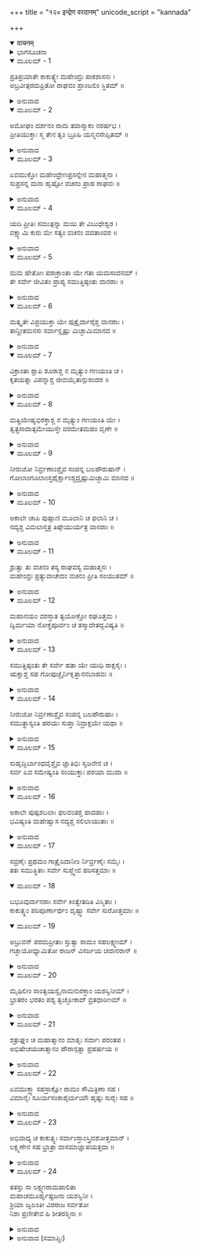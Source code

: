 +++
title = "१२० इन्द्रेण वरदानम्"
unicode_script = "kannada"

+++
<details open><summary>वाचनम्</summary>

<div class="audioEmbed"  caption="श्रीराम-हरिसीताराममूर्ति-घनपाठिभ्यां वचनम्" src="https://archive.org/download/Ramayana-recitation-Sriram-harisItArAmamUrti-Ghanapaati-v2/Kanda_6/Kanda_6_YK-120-Indra_s_boon_to_Rama_0.mp3"></div>
</details>



<details><summary>ಭಾಗಸೂಚನಾ</summary>

ಶ್ರೀರಾಮನ ಕೋರಿಕೆಯಂತೆ ಇಂದ್ರನು ಸತ್ತುಹೋದ ವಾನರರನ್ನು ಬದುಕಿಸಿದುದು, ದೇವತೆಗಳ ಪ್ರಯಾಣ ಮತ್ತು ವಾನರ ಸೈನ್ಯದ ವಿಶ್ರಾಂತಿ
</details>

<details open><summary>ಮೂಲಮ್ - 1</summary>

ಪ್ರತಿಪ್ರಯಾತೇ ಕಾಕುತ್ಸ್ಥೇ ಮಹೇಂದ್ರಃ ಪಾಕಶಾಸನಃ ।  
ಅಬ್ರವೀತ್ಪರಮಪ್ರಿತೋ ರಾಘವಂ ಪ್ರಾಂಜಲಿಂ ಸ್ಥಿತಮ್ ॥
</details>

<details><summary>ಅನುವಾದ</summary>

ಮಹಾರಾಜಾ ದಶರಥನು ಮರಳಿ ಹೋದಾಗ ಪಾಕ ಶಾಸನ ಇಂದ್ರನು ಅತ್ಯಂತ ಸುಪ್ರೀತನಾಗಿ ಕೈಮುಗಿದು ನಿಂತಿದ್ದ ಶ್ರೀರಘುನಾಥನಲ್ಲಿ ಇಂತೆಂದನು.॥1॥
</details>

<details open><summary>ಮೂಲಮ್ - 2</summary>

ಅಮೋಘಂ ದರ್ಶನಂ ರಾಮ ತವಾಸ್ಮಾಕಂ ನರರ್ಷಭ ।  
ಪ್ರೀತಿಯುಕ್ತಾಃ ಸ್ಮ ತೇನ ತ್ವಂ ಬ್ರೂಹಿ ಯನ್ಮನಸೇಪ್ಸಿತಮ್ ॥
</details>

<details><summary>ಅನುವಾದ</summary>

ನರಶ್ರೇಷ್ಠ ಶ್ರೀರಾಮಾ! ನಿಮಗೆ ನಮ್ಮ ದರ್ಶನವಾದುದು ವ್ಯರ್ಥವಾಗಬಾರದು. ನಾನು ನಿನ್ನ ಮೇಲೆ ಬಹಳ ಪ್ರಸನ್ನ ನಾಗಿದ್ದೇವೆ. ಅದಕ್ಕಾಗಿ ನಿನ್ನ ಮನಸ್ಸಿನಲ್ಲಿರುವ ಇಚ್ಛೆಯನ್ನು ನನ್ನಲ್ಲಿ ಕೇಳು.॥2॥
</details>

<details open><summary>ಮೂಲಮ್ - 3</summary>

ಏವಮುಕ್ತೋ ಮಹೇಂದ್ರೇಣಪ್ರಸನ್ನೇನ ಮಹಾತ್ಮನಾ ।  
ಸುಪ್ರಸನ್ನ ಮನಾ ಹೃಷ್ಟೋ ವಚನಂ ಪ್ರಾಹ ರಾಘವಃ ॥
</details>

<details><summary>ಅನುವಾದ</summary>

ಮಹಾತ್ಮಾ ಇಂದ್ರನು ಪರಮ ಪ್ರೀತನಾಗಿ ಹೀಗೆ ಹೇಳಿದಾಗ ಶ್ರೀರಾಮನ ಮನಸ್ಸಿಗೆ ತುಂಬಾ ಸಂತೋಷವಾಯಿತು. ಅವನು ಹರ್ಷಗೊಂಡು ಹೇಳಿದನು.॥3॥
</details>

<details open><summary>ಮೂಲಮ್ - 4</summary>

ಯದಿ ಪ್ರೀತಿಃ ಸಮುತ್ಪನ್ನಾ ಮಯಿ ತೇ ವಿಬುಧೇಶ್ವರ ।  
ವಕ್ಷ್ಯಾಮಿ ಕುರು ಮೇ ಸತ್ಯಂ ವಚನಂ ವದತಾಂವರ ॥
</details>

<details><summary>ಅನುವಾದ</summary>

ವಾಗ್ಮಿಗಳಲ್ಲಿ ಶ್ರೇಷ್ಠ ದೇವೇಶ್ವರನೇ! ನೀನು ನನ್ನ ಮೇಲೆ ಪ್ರಸನ್ನನಾಗಿದ್ದರೆ ನನ್ನ ಒಂದು ಪ್ರಾರ್ಥನೆ ಇದೆ. ನೀನು ನನ್ನ ಪ್ರಾರ್ಥನೆಯನ್ನು ಸಲಗೊಳಿಸು.॥4॥
</details>

<details open><summary>ಮೂಲಮ್ - 5</summary>

ಮಮ ಹೇತೋಃ ಪರಾಕ್ರಾಂತಾ ಯೇ ಗತಾ ಯಮಸಾದನಮ್ ।  
ತೇ ಸರ್ವೇ ಜೀವಿತಂ ಪ್ರಾಪ್ಯ ಸಮುತ್ತಿಷ್ಠಂತು ವಾನರಾಃ ॥
</details>

<details><summary>ಅನುವಾದ</summary>

ನನಗಾಗಿ ಯುದ್ಧದಲ್ಲಿ ಪರಾಕ್ರಮ ತೋರಿ ಯಮಲೋಕಕ್ಕೆ ಹೋದ ಎಲ್ಲ ವಾನರರು ಜೀವಂತರಾಗಿ ಎದ್ದು ನಿಲ್ಲಲಿ.॥5॥
</details>

<details open><summary>ಮೂಲಮ್ - 6</summary>

ಮತ್ಕೃತೇ ವಿಪ್ರಯುಕ್ತಾ ಯೇ ಪುತ್ರೈರ್ದಾರೈಶ್ಚ ವಾನರಾಃ ।  
ತಾನ್ಪ್ರೀತಮನಸಃ ಸರ್ವಾನ್ದೃಷ್ಟು ಮಿಚ್ಛಾಮಿಮಾನದ ॥
</details>

<details><summary>ಅನುವಾದ</summary>

ಮಾನದ! ಯಾವ ವಾನರರು ನನಗಾಗಿ ತಮ್ಮ ಪತ್ನೀ-ಪುತ್ರರಿಂದ ಅಗಲಿರುವರೋ, ಅವರೆಲ್ಲರನ್ನು ಪ್ರಸನ್ನಚಿತ್ತರಾಗಿ ನೋಡಲು ನಾನು ಬಯಸುತ್ತಿರುವೆನು.॥6॥
</details>

<details open><summary>ಮೂಲಮ್ - 7</summary>

ವಿಕ್ರಾಂತಾ ಶ್ಚಾಪಿ ಶೂರಾಶ್ಚ ನ ಮೃತ್ಯುಂ ಗಣಯಂತಿ ಚ ।  
ಕೃತಯತ್ನಾ ವಿಪನ್ನಾಶ್ಚ ಜೀವಯೈತಾನ್ಪುರಂದರ ॥
</details>

<details><summary>ಅನುವಾದ</summary>

ಪುರಂದರ! ಅವರು ಪರಾಕ್ರಮಿ ಮತ್ತು ಶೂರವೀರರಾಗಿದ್ದರು ಮತ್ತು ಮೃತ್ಯುವನ್ನು ಪರಿಗಣಿಸುತ್ತಿರಲಿಲ್ಲ. ಅವರು ನನಗಾಗಿ ಬಹಳ ಪ್ರಯತ್ನ ಮಾಡಿರುವರು ಹಾಗೂ ಕೊನೆಗೆ ಕಾಲ ವಶರಾದರು. ನೀನು ಅವರೆಲ್ಲರನ್ನು ಬದುಕಿಸು.॥7॥
</details>

<details open><summary>ಮೂಲಮ್ - 8</summary>

ಮತ್ಪ್ರಿಯೇಷ್ವಭಿರಕ್ತಾಶ್ಚ ನ ಮೃತ್ಯುಂ ಗಣಯಂತಿ ಯೇ ।  
ತ್ವತ್ಪ್ರಸಾದಾತ್ಸಮೇಯುಸ್ತೇ ವರಮೇತಮಹಂ ವೃಣೇ ॥
</details>

<details><summary>ಅನುವಾದ</summary>

ನನ್ನ ಪ್ರಿಯವನ್ನು ಮಾಡಲು ತೊಡಗಿದ್ದು, ಮೃತ್ಯುವನ್ನು ಎಣಿಸದೆ ಇರುವ ವಾನರರೆಲ್ಲರೂ ನಿನ್ನ ಕೃಪೆಯಿಂದ ಪುನಃ ನನ್ನೊಂದಿಗೆ ಸೇರಿಕೊಳ್ಳಲಿ; ಈ ವರವನ್ನು ನಾನು ಬಯಸುತ್ತಿದ್ದೇನೆ.॥8॥
</details>

<details open><summary>ಮೂಲಮ್ - 9</summary>

ನೀರುಜೋ ನಿರ್ವ್ರಣಾಂಶ್ಚೈವ ಸಂಪನ್ನ ಬಲಪೌರುಷಾನ್ ।  
ಗೋಲಾಂಗೂಲಾಂಸ್ತಥೈರ್ಕ್ಷಾಂಶ್ಚದ್ರೃಷ್ಟುಮಿಚ್ಛಾಮಿ ಮಾನದ ॥
</details>

<details><summary>ಅನುವಾದ</summary>

ಮಾನದ ದೇವರಾಜನೇ! ಈ ವಾನರ, ಗೋಲಾಂಗುಲ, ಕರಡಿ ಇವರನ್ನು ನಿರೋಗಿ, ವ್ರಣಹೀನ, ಬಲಪೌರುಷಗಳಿಂದ ಸಂಪನ್ನರಾಗಿ ನೋಡಲು ನಾನು ಬಯಸುತ್ತಿರುವೆನು.॥9॥
</details>

<details open><summary>ಮೂಲಮ್ - 10</summary>

ಅಕಾಲೇ ಚಾಪಿ ಪುಷ್ಪಾಣಿ ಮೂಲಾನಿ ಚ ಫಲಾನಿ ಚ ।  
ನದ್ಯಶ್ಚ ವಿಮಲಾಸ್ತತ್ರ ತಿಷ್ಠೇಯುರ್ಯತ್ರ ವಾನರಾಃ ॥
</details>

<details><summary>ಅನುವಾದ</summary>

ಈ ವಾನರರು ಇರುವಲ್ಲಿ ಅಕಾಲದಲ್ಲಿಯೂ ಫಲ-ಮೂಲ-ಪುಷ್ಪಗಳಿಂದ ಸಮೃದ್ಧವಾಗಲಿ ಹಾಗೂ ನಿರ್ಮಲ ನೀರುಳ್ಳ ನದಿಗಳು ಹರಿಯುತ್ತಿರಲಿ.॥10॥
</details>

<details open><summary>ಮೂಲಮ್ - 11</summary>

ಶ್ರುತ್ವಾ ತು ವಚನಂ ತಸ್ಯ ರಾಘವಸ್ಯ ಮಹಾತ್ಮನಃ ।  
ಮಹೇಂದ್ರಃ ಪ್ರತ್ಯುವಾಚೇದಂ ವಚನಂ ಪ್ರೀತಿ ಸಂಯುತಮ್ ॥
</details>

<details><summary>ಅನುವಾದ</summary>

ಮಹಾತ್ಮಾ ರಾಘವನ ಈ ಮಾತನ್ನು ಕೇಳಿ ಮಹೇಂದ್ರನು ಸಂತೋಷದಿಂದ ಉತ್ತರಿಸಿದನು.॥11॥
</details>

<details open><summary>ಮೂಲಮ್ - 12</summary>

ಮಹಾನಯಂ ವರಸ್ತಾತ ತ್ವಯೋಕ್ತೋ ರಘೂತ್ತಮ ।  
ದ್ವಿರ್ಮಯಾ ನೋಕ್ತಪೂರ್ವಂ ಚ ತಸ್ಮಾದೇತದ್ಭವಿಷ್ಯತಿ ॥
</details>

<details><summary>ಅನುವಾದ</summary>

ಅಯ್ಯಾ ರಘುವಂಶ ವಿಭೂಷಣ! ನೀನು ದೊಡ್ಡ ವರವನ್ನೇ ಕೇಳಿರುವೆ; ಆದರೆ ನಾನು ಎಂದೂ ಎರಡಾಡಲಿಲ್ಲ; ಆದ್ದರಿಂದ ಈ ವರವನ್ನು ಅವಶ್ಯವಾಗಿ ಸಫಲಗೊಳಿಸುವನು.॥12॥
</details>

<details open><summary>ಮೂಲಮ್ - 13</summary>

ಸಮುತ್ತಿಷ್ಠಂತು ತೇ ಸರ್ವೇ ಹತಾ ಯೇ ಯುಧಿ ರಾಕ್ಷಸೈಃ ।  
ಋಕ್ಷಾಶ್ಚ ಸಹ ಗೋಪುಚ್ಛೈರ್ನಿಕೃತ್ತಾನನಬಾಹವಃ ॥
</details>

<details><summary>ಅನುವಾದ</summary>

ಯುದ್ಧದಲ್ಲಿ ಹತರಾದ ಮತ್ತು ರಾಕ್ಷಸರು ಮಸ್ತಕ, ಭುಜಗಳನ್ನು ಕತ್ತರಿಸಿ ಹಾಕಿದ ಎಲ್ಲ ವಾನರರು, ಕರಡಿಗಳು, ಗೋಲಾಂಗೂಲರು ಜೀವಂತರಾಗಲಿ.॥13॥
</details>

<details open><summary>ಮೂಲಮ್ - 14</summary>

ನೀರುಜೋ ನಿರ್ವ್ರಣಾಶ್ಚೈವ ಸಂಪನ್ನ ಬಲಪೌರುಷಾಃ ।  
ಸಮುತ್ಥಾಸ್ಯಂತಿ ಹರಯಃ ಸುಪ್ತಾ ನಿದ್ರಾಕ್ಷಯೇ ಯಥಾ ॥
</details>

<details><summary>ಅನುವಾದ</summary>

ನಿದ್ದೆಯಿಂದ ಎದ್ದ ಮನುಷ್ಯರಂತೆ ಆ ಎಲ್ಲ ವಾನರರು ನಿರೋಗಿ, ವ್ರಣಹೀನ, ಬಲ-ಪೌರುಷಗಳಿಂದ ಸಂಪನ್ನರಾಗಿ ಎದ್ದು ಕುಳಿತುಕೊಳ್ಳುವರು.॥14॥
</details>

<details open><summary>ಮೂಲಮ್ - 15</summary>

ಸುಹೃದ್ಭಿರ್ಬಾಂಧವೈಶ್ಚೈವ ಜ್ಞಾತಿಭಿಃ ಸ್ವಜನೇನ ಚ ।  
ಸರ್ವ ಏವ ಸಮೇಷ್ಯಂತಿ ಸಂಯುಕ್ತಾಃ ಪರಯಾ ಮುದಾ ॥
</details>

<details><summary>ಅನುವಾದ</summary>

ಎಲ್ಲರು ಪರಮಾನಂದದಿಂದ ಕೂಡಿಕೊಂಡು, ತಮ್ಮ ಸುಹೃದ, ಬಾಂಧವ, ಜ್ಞಾತಿ ಬಂಧುಗಳು ಹಾಗೂ ಸ್ವಜನರನ್ನು ಕೂಡಿ ಕೊಳ್ಳುವರು.॥15॥
</details>

<details open><summary>ಮೂಲಮ್ - 16</summary>

ಅಕಾಲೇ ಪುಷ್ಪಶಬಲಾಃ ಫಲವಂತಶ್ಚ ಪಾದಪಾಃ ।  
ಭವಿಷ್ಯಂತಿ  ಮಹೇಷ್ವಾಸ  ನದ್ಯಶ್ಚ ಸಲಿಲಾಯುತಾಃ ॥
</details>

<details><summary>ಅನುವಾದ</summary>

ಮಹಾಧನುರ್ಧರ ವೀರ! ಈ ವಾನರರು ಇರುವಲ್ಲಿ ಅಸಮಯದಲ್ಲಿಯೂ ವೃಕ್ಷಗಳು ಫಲ-ಪುಷ್ಪಭರಿತವಾಗಿರುವವು ಮತ್ತು ನದಿಗಳು ನೀರಿನಿಂದ ತುಂಬಿರುವವು.॥16॥
</details>

<details open><summary>ಮೂಲಮ್ - 17</summary>

ಸವ್ರಣೈಃ ಪ್ರಥಮಂ ಗಾತ್ರೈರಿದಾನೀಂ ರ್ನಿರ್ವ್ರಣೈಃ ಸಮೈಃ ।  
ತತಃ ಸಮುತ್ಥಿತಾಃ ಸರ್ವೇ ಸುಪ್ತ್ವೇವ ಹರಿಸತ್ತಮಾಃ ॥
</details>

<details open><summary>ಮೂಲಮ್ - 18</summary>

ಬಭೂವುರ್ವಾನರಾಃ ಸರ್ವೇ ಕಿಂತ್ವೇತದಿತಿ ವಿಸ್ಮಿತಾಃ ।  
ಕಾಕುತ್ಸ್ಥಂ ಪರಿಪೂರ್ಣಾರ್ಥಂ ದೃಷ್ಟ್ವಾ ಸರ್ವೇ ಸುರೋತ್ತಮಾಃ ॥
</details>

<details open><summary>ಮೂಲಮ್ - 19</summary>

ಅಬ್ರುವನ್ ಪರಮಪ್ರೀತಾಃ ಸ್ತುತ್ವಾ ರಾಮಂ ಸಹಲಕ್ಷ್ಮಣಮ್ ।  
ಗಚ್ಛಾಯೋಧ್ಯಾಮಿತೋ ರಾಜನ್ ವಿಸರ್ಜಯ ಚವಾನರಾನ್ ॥
</details>

<details><summary>ಅನುವಾದ</summary>

ಅವರು ಹೀಗೆ ಜೀವಂತಗೊಂಡಿರುವುದನ್ನು ನೋಡಿ ಎಲ್ಲ ವಾನರರು ಆಶ್ಚರ್ಯಚಕಿತರಾಗಿ ಇದೇನಾಯಿತು? ಎಂದು ಹೇಳತೊಡಗಿದರು. ಸಫಲ ಮನೋರಥವಾದ ಶ್ರೀರಾಮಚಂದ್ರನನ್ನು ನೋಡಿ ಸಮಸ್ತ ಶ್ರೇಷ್ಠದೇವತೆಗಳು ಅತ್ಯಂತ ಪ್ರಸನ್ನರಾಗಿ ಲಕ್ಷ್ಮಣಸಹಿತ ಶ್ರೀರಾಮನನ್ನು ಸ್ತುತಿಸುತ್ತಾ ಹೇಳಿದರು- ರಾಜನೇ! ಈಗ ನೀವು ಅಯ್ಯೋಧ್ಯೆಗೆ ತೆರಳಿರಿ ಹಾಗೂ ಸಮಸ್ತವಾನರರನ್ನು ಬೀಳ್ಕೊಡಿರಿ.॥17-19॥
</details>

<details open><summary>ಮೂಲಮ್ - 20</summary>

ಮೈಥಿಲೀಂ ಸಾಂತ್ವಯಸ್ವೈನಾಮನುರಕ್ತಾಂ ಯಶಸ್ವಿನೀಮ್ ।  
ಭ್ರಾತರಂ ಭರತಂ ಪಶ್ಯ ತ್ವಚ್ಛೋಕಾದ್ ವ್ರತಧಾರಿಣಮ್ ॥
</details>

<details><summary>ಅನುವಾದ</summary>

ಈ ಮಿಥಿಲೇಶಕುಮಾರಿ ಯಶಸ್ವಿನಿ ಸೀತೆಯು ನಿಮ್ಮಲ್ಲಿ ಅನುರಾಗವಿಟ್ಟಿರುವಳು. ಆಕೆಯನ್ನು ಸಾಂತ್ವನಪಡಿಸಿರಿ. ತಮ್ಮನಾದ ಭರತನು ನಿಮ್ಮ ಶೋಕದಿಂದ ಪೀಡಿತನಾಗಿ ವ್ರತಸ್ಥನಾಗಿದ್ದಾನೆ; ಆದ್ದರಿಂದ ಅವನನ್ನು ಭೆಟ್ಟಿಯಾಗಿರಿ.॥20॥
</details>

<details open><summary>ಮೂಲಮ್ - 21</summary>

ಶತ್ರುಘ್ನಂ ಚ ಮಹಾತ್ಮಾನಂ ಮಾತೃಃ ಸರ್ವಾಃ ಪರಂತಪ ।  
ಅಭಿಷೇಚಯಚಾತ್ಮಾನಂ ಪೌರಾನ್ಗತ್ವಾ ಪ್ರಹರ್ಷಯ ॥
</details>

<details><summary>ಅನುವಾದ</summary>

ಪರಂತಪ! ಮಹಾತ್ಮಾ ಶತ್ರುಘ್ನ ಹಾಗೂ ಸಮಸ್ತ ತಾಯಂದಿರನ್ನು ನೀವು ಹೋಗಿ ಭೆಟ್ಟಿಯಾಗಿರಿ. ತನ್ನ ಪಟ್ಟಾಭಿಷೇಕ ಮಾಡಿಸಿಕೊಂಡು ಪುರವಾಸಿಗಳನ್ನು ಹರ್ಷಗೊಳಿಸಿರಿ.॥21॥
</details>

<details open><summary>ಮೂಲಮ್ - 22</summary>

ಏವಮುಕ್ತ್ವಾ ಸಹಸ್ರಾಕ್ಷೋ ರಾಮಂ ಸೌಮಿತ್ರಿಣಾ ಸಹ ।  
ವಿಮಾನೈಃ ಸೂರ್ಯಸಂಕಾಶೈರ್ಯಯೌ ಹೃಷ್ಟಃ ಸುರೈಃ ಸಹ ॥
</details>

<details><summary>ಅನುವಾದ</summary>

ಶ್ರೀರಾಮ-ಲಕ್ಷ್ಮಣರಲ್ಲಿ ಹೀಗೆ ಹೇಳಿ ದೇವೇಂದ್ರನು ಎಲ್ಲ ದೇವತೆಗಳೊಂದಿಗೆ ಸೂರ್ಯತುಲ್ಯ ತೇಜಸ್ವೀ ವಿಮಾನಗಳ ಮೂಲಕ ಸಂತೋಷದಿಂದ ತಮ್ಮ ಲೋಕಕ್ಕೆ ತೆರಳಿದರು.॥22॥
</details>

<details open><summary>ಮೂಲಮ್ - 23</summary>

ಅಭಿವಾದ್ಯ ಚ ಕಾಕುತ್ಸ್ಥಃ ಸರ್ವಾಂಸ್ತಾಂಸ್ತ್ರಿದಶೋತ್ತಮಾನ್ ।  
ಲಕ್ಷ್ಮಣೇನ ಸಹ ಭ್ರಾತ್ರಾ ವಾಸಮಾಜ್ಞಾಪಯತ್ತದಾ ॥
</details>

<details><summary>ಅನುವಾದ</summary>

ಆ ಸಮಸ್ತ ದೇವತೆಗಳಿಗೆ ನಮಸ್ಕರಿಸಿ ಲಕ್ಷ್ಮಣ ಸಹಿತ ಶ್ರೀರಾಮನು ಎಲ್ಲರಿಗೆ ವಿಶ್ರಮಿಸುವಂತೆ ಆಜ್ಞಾಪಿಸಿದನು.॥23॥
</details>

<details open><summary>ಮೂಲಮ್ - 24</summary>

ತತಸ್ತು ಸಾ ಲಕ್ಷ್ಮಣರಾಮಪಾಲಿತಾ  
ಮಹಾಚಮೂರ್ಹೃಷ್ಟಜನಾ ಯಶಸ್ವಿನೀ ।  
ಶ್ರಿಯಾ ಜ್ವಲಂತೀ ವಿರರಾಜ ಸರ್ವತೋ  
ನಿಶಾ ಪ್ರಣೀತೇವ ಹಿ ಶೀತರಶ್ಮಿನಾ ॥
</details>

<details><summary>ಅನುವಾದ</summary>

ಶ್ರೀರಾಮ-ಲಕ್ಷ್ಮಣರಿಂದ ಸುರಕ್ಷಿತ ಹಾಗೂ ಹೃಷ್ಟ-ಪುಷ್ಟವಾದ, ಯಶಸ್ವೀ ವಿಶಾಲ ವಾನರ ಸೈನ್ಯವು ಚಂದ್ರನ ಬೆಳದಿಂಗಳಿಂದ ಶೋಭಿಸುವ ರಾತ್ರಿಯಂತೆ ಅದ್ಭುತ ಶೋಭಾಸಂಪನ್ನವಾಗಿ ವಿರಾಜಿಸುತ್ತಿತ್ತು.॥24॥
</details>

<details><summary>ಅನುವಾದ (ಸಮಾಪ್ತಿಃ)</summary>

ಶ್ರೀವಾಲ್ಮೀಕಿ ವಿರಚಿತ ಆರ್ಷರಾಮಾಯಣ ಆದಿಕಾವ್ಯದ ಯುದ್ಧಕಾಂಡದಲ್ಲಿ ನೂರಇಪ್ಪತ್ತನೆಯ ಸರ್ಗ ಪೂರ್ಣವಾಯಿತು.॥120॥
</details>
